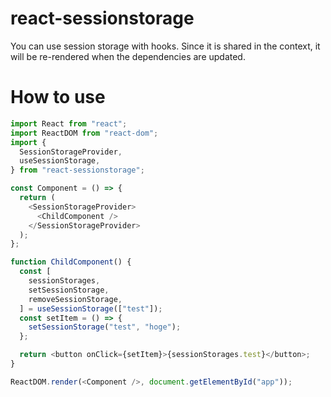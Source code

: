 # react-sessionstorage

You can use session storage with hooks. Since it is shared in the context, it will be re-rendered when the dependencies are updated.

# How to use

```javascript
import React from "react";
import ReactDOM from "react-dom";
import {
  SessionStorageProvider,
  useSessionStorage,
} from "react-sessionstorage";

const Component = () => {
  return (
    <SessionStorageProvider>
      <ChildComponent />
    </SessionStorageProvider>
  );
};

function ChildComponent() {
  const [
    sessionStorages,
    setSessionStorage,
    removeSessionStorage,
  ] = useSessionStorage(["test"]);
  const setItem = () => {
    setSessionStorage("test", "hoge");
  };

  return <button onClick={setItem}>{sessionStorages.test}</button>;
}

ReactDOM.render(<Component />, document.getElementById("app"));
```
